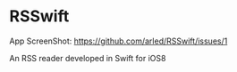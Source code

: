 RSSwift
=======
App ScreenShot: https://github.com/arled/RSSwift/issues/1

An RSS reader developed in Swift for iOS8
